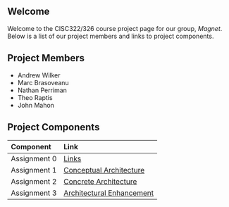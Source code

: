 ## Welcome
  Welcome to the CISC322/326 course project page for our group, *Magnet*.  Below is a list of our project members and links to project components.

## Project Members
- Andrew Wilker
- Marc Brasoveanu
- Nathan Perriman
- Theo Raptis
- John Mahon

## Project Components
| Component    | Link                                |
|:-------------|:------------------------------------|
| Assignment 0 | [Links](/A0.md)                     |
| Assignment 1 | [Conceptual Architecture](/A1.md)   |
| Assignment 2 | [Concrete Architecture](/A2.md)     |
| Assignment 3 | [Architectural Enhancement](/A3.md) |
